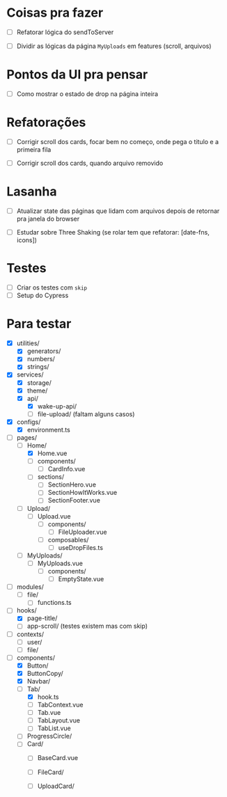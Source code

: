 # Coisas pra fazer
- [ ] Refatorar lógica do sendToServer
- [ ] Dividir as lógicas da página `MyUploads` em features (scroll, arquivos)


# Pontos da UI pra pensar
- [ ] Como mostrar o estado de drop na página inteira


# Refatorações
- [ ] Corrigir scroll dos cards, focar bem no começo, onde pega o titulo e a primeira fila
- [ ] Corrigir scroll dos cards, quando arquivo removido


# Lasanha
- [ ] Atualizar state das páginas que lidam com arquivos depois de retornar pra janela do browser
- [ ] Estudar sobre Three Shaking (se rolar tem que refatorar: [date-fns, icons])


# Testes
- [ ] Criar os testes com `skip`
- [ ] Setup do Cypress

# Para testar
- [x] utilities/
  - [x] generators/
  - [x] numbers/
  - [x] strings/

- [x] services/
  - [x] storage/
  - [x] theme/
  - [x] api/
    - [x] wake-up-api/
    - [ ] file-upload/ (faltam alguns casos)

- [x] configs/
  - [x] environment.ts

- [ ] pages/
  - [ ] Home/
    - [x] Home.vue
    - [ ] components/
      - [ ] CardInfo.vue
    - [ ] sections/
      - [ ] SectionHero.vue
      - [ ] SectionHowItWorks.vue
      - [ ] SectionFooter.vue

  - [ ] Upload/
    - [ ] Upload.vue
      - [ ] components/
        - [ ] FileUploader.vue
      - [ ] composables/
        - [ ] useDropFiles.ts

  - [ ] MyUploads/
    - [ ] MyUploads.vue
      - [ ] components/
        - [ ] EmptyState.vue

- [ ] modules/
  - [ ] file/
    - [ ] functions.ts

- [ ] hooks/
  - [x] page-title/
  - [ ] app-scroll/ (testes existem mas com skip)

- [ ] contexts/
  - [ ] user/
  - [ ] file/

- [ ] components/
  - [x] Button/
  - [x] ButtonCopy/
  - [x] Navbar/
  - [ ] Tab/
    - [x] hook.ts
    - [ ] TabContext.vue
    - [ ] Tab.vue
    - [ ] TabLayout.vue
    - [ ] TabList.vue
  - [ ] ProgressCircle/
  - [ ] Card/
    - [ ] BaseCard.vue
    - [ ] FileCard/
    - [ ] UploadCard/

